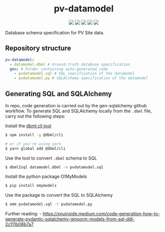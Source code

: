 <h1 align="center">pv-datamodel</h1>
<p align="center">
    <a href="https://dbdocs.io/ocf/pvdata" alt="Interactive pvdatamodel documentation">
        <img src="https://img.shields.io/badge/docs-dbdocs.io-blue" /></a>
    <a href="https://github.com/openclimatefix/pv-datamodel/issues?q=is%3Aissue+is%3Aopen+sort%3Aupdated-desc" alt="Issues">
        <img src="https://img.shields.io/github/issues/openclimatefix/pv-datamodel"/></a>
    <a href="https://github.com/openclimatefix/pv-datamodel/actions/generate-ddl" alt="Code generation pipeline">
        <img src="https://img.shields.io/github/actions/workflow/status/openclimatefix/pv-datamodel/generate-ddl?label=codegen"></a>
    <a href="https://github.com/openclimatefix/pv-datamodel/actions/publish-docs" alt="Documentation publishing pipeline">
        <img src="https://img.shields.io/github/actions/workflow/status/openclimatefix/pv-datamodel/publish-docs?label=publish"></a>
    <a href="https://github.com/badges/shields/graphs/contributors" alt="Contributors">
        <img src="https://img.shields.io/github/contributors/openclimatefix/pv-datamodel" /></a>
</p>

Database schema specification for PV Site data.


## Repository structure

```yml
pv-datamodel:
  - datamodel.dbml # Ground-truth database specification
  gen: # Folder containing auto-generated code
    - pvdatamodel.sql # SQL soecification of the datamodel
    - pvdatamodel.py # SQLAlchemy specification of the datamodel
```

## Generating SQL and SQLAlchemy

In repo, code generation is carried out by the gen-sqlalchemy github workflow.
To generate SQL and SQLAlchemy locally from the `.dbml` file, carry out the
following steps:

Install the [dbml cli tool](https://www.dbml.org/cli/#installation)

```bash
$ npm install -g @dbml/cli

# or if you're using yarn
$ yarn global add @dbml/cli
```

Use the tool to convert `.dbml` schema to SQL

```bash
$ dbml2sql datamodel.dbml -o pvdatamodel.sql
```

Install the python package O!MyModels

```bash
$ pip install omymodels
```

Use the package to convert the SQL to SQLAlchemy

```bash
$ omm pvdatamodel.sql -t pvdatamodel.py
```

Further reading:
    - https://xnuinside.medium.com/code-generation-how-to-generate-pydantic-sqlalchemy-ginoorm-models-from-sql-ddl-2c111b08b7a7
